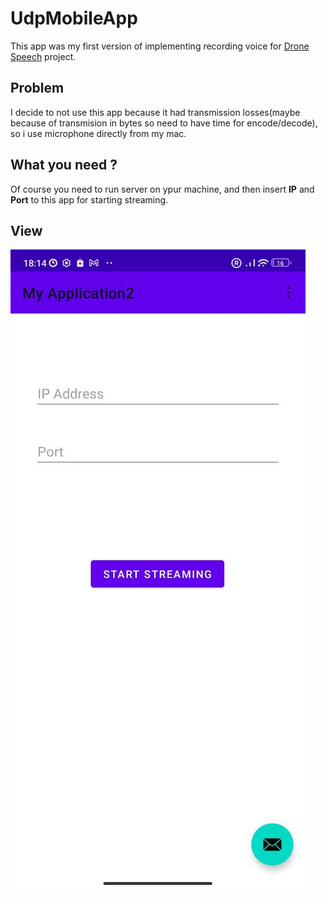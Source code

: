 # UdpMobileApp
This app was my first version of implementing recording voice for [Drone Speech](https://github.com/Asthera/Drone-Speech/tree/main) project.
## Problem
I decide to not use this app because it had transmission losses(maybe because of transmision in bytes so need to have time for encode/decode), so i use microphone directly from my mac.
## What you need ?
Of course you need to run server on ypur machine, and then insert **IP** and **Port** to this app for starting streaming.

## View
![Screen from phone](https://github.com/Asthera/UdpMobileApp/blob/main/screen.jpg)

